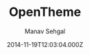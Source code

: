 ---
title: OpenTheme
github: 'https://github.com/open-start/opentheme'
demo: 'https://opentheme.co/'
author: Manav Sehgal
ssg:
  - Jekyll
cms:
  - No Cms
date: 2014-11-19T12:03:04.000Z
github_branch: master
description: >-
  Powerful new theme featuring Semantic UI for speedily creating amazing
  websites and mobile-hybrid apps on GitHub Pages.
stale: true
---